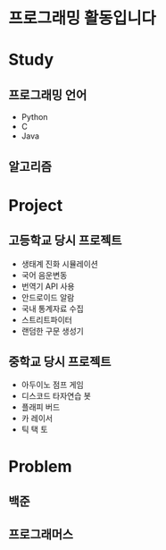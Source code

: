 프로그래밍 활동입니다
=======================



Study
=====
 프로그래밍 언어
 ----
   - Python
   - C
   - Java

 알고리즘
 --------


Project
=====
 고등학교 당시 프로젝트
 ----
  - 생태계 진화 시뮬레이션
  - 국어 음운변동
  - 번역기 API 사용
  - 안드로이드 알람
  - 국내 통계자료 수집
  - 스트리트파이터
  - 랜덤한 구문 생성기
 
 중학교 당시 프로젝트
 ----
  - 아두이노 점프 게임
  - 디스코드 타자연습 봇
  - 플래피 버드
  - 카 레이서
  - 틱 택 토



Problem
=====
 백준
----

프로그래머스
----
